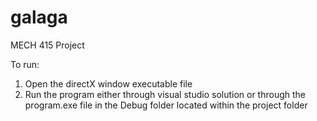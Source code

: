 # galaga
MECH 415 Project

To run:

1. Open the directX window executable file
2. Run the program either through visual studio solution or through the program.exe file in the Debug folder located within the project folder